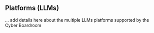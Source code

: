 ## Platforms (LLMs) 

... add details here about the multiple LLMs platforms supported by the Cyber Boardroom 
